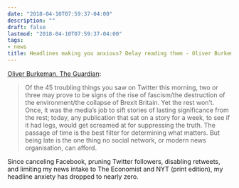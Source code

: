 ```yaml
---
date: "2018-04-10T07:59:37-04:00"
description: ""
draft: false
lastmod: "2018-04-10T07:59:37-04:00"
tags:
- news
title: Headlines making you anxious? Delay reading them - Oliver Burkeman
---
```


[Oliver Burkeman, The Guardian](https://www.theguardian.com/lifeandstyle/2018/apr/06/how-to-handle-headline-anxiety-take-time-reading-news-oliver-burkeman”):

> Of the 45 troubling things you saw on Twitter this morning, two or three may prove to be signs of the rise of fascism/the destruction of the environment/the collapse of Brexit Britain. Yet the rest won’t. Once, it was the media’s job to sift stories of lasting significance from the rest; today, any publication that sat on a story for a week, to see if it had legs, would get screamed at for suppressing the truth. The passage of time is the best filter for determining what matters. But being late is the one thing no social network, or modern news organisation, can afford.

Since canceling Facebook, pruning Twitter followers, disabling retweets, and limiting my news intake to The Economist and NYT (print edition), my headline anxiety has dropped to nearly zero.
